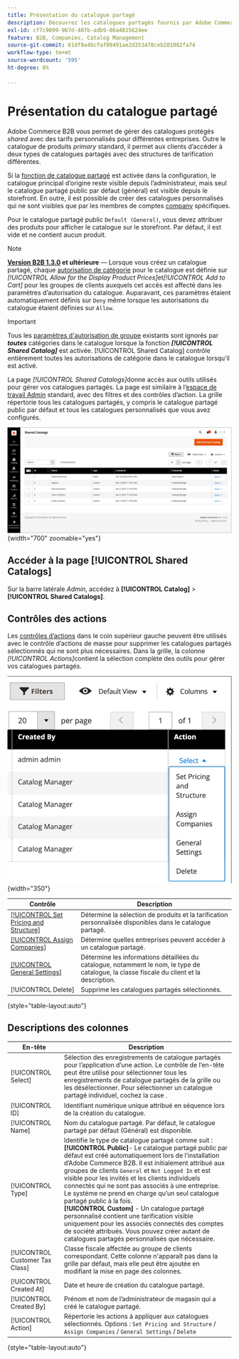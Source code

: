 ```yaml
---
title: Présentation du catalogue partagé
description: Découvrez les catalogues partagés fournis par Adobe Commerce B2B et comment les utiliser pour gérer des catalogues protégés avec une tarification personnalisée pour différents comptes d’entreprise.
exl-id: cf7c9099-9b7d-407b-adb9-06a4815624ee
feature: B2B, Companies, Catalog Management
source-git-commit: 61df9a4bcfaf09491ae2d353478ceb281082fa74
workflow-type: tm+mt
source-wordcount: '595'
ht-degree: 0%

---
```


# Présentation du catalogue partagé

Adobe Commerce B2B vous permet de gérer des catalogues protégés _shared_ avec des tarifs personnalisés pour différentes entreprises. Outre le catalogue de produits _primary_ standard, il permet aux clients d’accéder à deux types de catalogues partagés avec des structures de tarification différentes.

Si la [ fonction de catalogue partagé](enable-basic-features.md) est activée dans la configuration, le catalogue principal d’origine reste visible depuis l’administrateur, mais seul le catalogue partagé public par défaut (général) est visible depuis le storefront. En outre, il est possible de créer des catalogues personnalisés qui ne sont visibles que par les membres de comptes [company](account-companies.md) spécifiques.

Pour le catalogue partagé public `Default (General)`, vous devez attribuer des produits pour afficher le catalogue sur le storefront. Par défaut, il est vide et ne contient aucun produit.

>[!NOTE]
>
>**[Version B2B 1.3.0](release-notes.md#b2b-v130) et ultérieure** — Lorsque vous créez un catalogue partagé, chaque [autorisation de catégorie](../catalog/category-permissions.md) pour le catalogue est définie sur _[!UICONTROL Allow for the Display Product Prices]_&#x200B;et&#x200B;_[!UICONTROL Add to Cart]_ pour les groupes de clients auxquels cet accès est affecté dans les paramètres d’autorisation du catalogue. Auparavant, ces paramètres étaient automatiquement définis sur `Deny` même lorsque les autorisations du catalogue étaient définies sur `Allow`.

>[!IMPORTANT]
>
>Tous les [paramètres d&#39;autorisation de groupe](../configuration-reference/catalog/catalog.md#category-permissions) existants sont ignorés par **_toutes_** catégories dans le catalogue lorsque la fonction **_[!UICONTROL Shared Catalog]_** est activée. [!UICONTROL Shared Catalog] contrôle entièrement toutes les autorisations de catégorie dans le catalogue lorsqu’il est activé.

La page _[!UICONTROL Shared Catalogs]_&#x200B;donne accès aux outils utilisés pour gérer vos catalogues partagés. La page est similaire à l’[espace de travail Admin](../getting-started/admin-workspace.md) standard, avec des filtres et des contrôles d’action. La grille répertorie tous les catalogues partagés, y compris le catalogue partagé public par défaut et tous les catalogues personnalisés que vous avez configurés.

![Catalogues partagés](./assets/shared-catalogs-grid.png){width="700" zoomable="yes"}

## Accéder à la page [!UICONTROL Shared Catalogs]

Sur la barre latérale _Admin_, accédez à **[!UICONTROL Catalog]** > **[!UICONTROL Shared Catalogs]**.

## Contrôles des actions

Les [contrôles d’actions](../getting-started/admin-actions-control.md) dans le coin supérieur gauche peuvent être utilisés avec le contrôle d’actions de masse pour supprimer les catalogues partagés sélectionnés qui ne sont plus nécessaires. Dans la grille, la colonne _[!UICONTROL Actions]_&#x200B;contient la sélection complète des outils pour gérer vos catalogues partagés.

![Actions de catalogue partagé](./assets/shared-catalog-grid-action-column-controls.png){width="350"}

| Contrôle | Description |
|------|-----------|
| [[!UICONTROL Set Pricing and Structure]](catalog-shared-pricing-structure.md) | Détermine la sélection de produits et la tarification personnalisée disponibles dans le catalogue partagé. |
| [[!UICONTROL Assign Companies]](catalog-shared-assign-companies.md) | Détermine quelles entreprises peuvent accéder à un catalogue partagé. |
| [[!UICONTROL General Settings]](catalog-shared-manage.md) | Détermine les informations détaillées du catalogue, notamment le nom, le type de catalogue, la classe fiscale du client et la description. |
| [!UICONTROL Delete] | Supprime les catalogues partagés sélectionnés. |

{style="table-layout:auto"}

## Descriptions des colonnes

| En-tête | Description |
|--- |--- |
| [!UICONTROL Select] | Sélection des enregistrements de catalogue partagés pour l’application d’une action. Le contrôle de l’en-tête peut être utilisé pour sélectionner tous les enregistrements de catalogue partagés de la grille ou les désélectionner. Pour sélectionner un catalogue partagé individuel, cochez la case . |
| [!UICONTROL ID] | Identifiant numérique unique attribué en séquence lors de la création du catalogue. |
| [!UICONTROL Name] | Nom du catalogue partagé. Par défaut, le catalogue partagé par défaut (Général) est disponible. |
| [!UICONTROL Type] | Identifie le type de catalogue partagé comme suit : <br/>**[!UICONTROL Public]**- Le catalogue partagé public par défaut est créé automatiquement lors de l’installation d’Adobe Commerce B2B. Il est initialement attribué aux groupes de clients `General` et `Not Logged In` et est visible pour les invités et les clients individuels connectés qui ne sont pas associés à une entreprise. Le système ne prend en charge qu’un seul catalogue partagé public à la fois.<br/>**[!UICONTROL Custom]** - Un catalogue partagé personnalisé contient une tarification visible uniquement pour les associés connectés des comptes de société attribués. Vous pouvez créer autant de catalogues partagés personnalisés que nécessaire. |
| [!UICONTROL Customer Tax Class] | Classe fiscale affectée au groupe de clients correspondant. Cette colonne n&#39;apparaît pas dans la grille par défaut, mais elle peut être ajoutée en modifiant la mise en page des colonnes. |
| [!UICONTROL Created At] | Date et heure de création du catalogue partagé. |
| [!UICONTROL Created By] | Prénom et nom de l’administrateur de magasin qui a créé le catalogue partagé. |
| [!UICONTROL Action] | Répertorie les actions à appliquer aux catalogues sélectionnés. Options : `Set Pricing and Structure` / `Assign Companies` / `General Settings` / `Delete` |

{style="table-layout:auto"}
